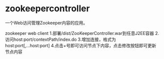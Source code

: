 zookeepercontroller
===================

一个Web访问管理Zookeeper内容的应用。

zookeeper web client
1.部署/dist/ZooKeeperController.war到任意J2EE容器
2.访问host:port/contextPath/index.do
3.增加连接，格式为host:port[,...host:port]
4.点击+号即可访问节点下内容，点击修改按钮即可更新节点内容